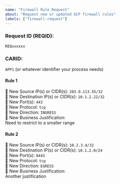 ```yaml
---
name: "Firewall Rule Request"
about: "Request new or updated GCP firewall rules"
labels: ["firewall-request"]
---
```


### Request ID (REQID): 
`REQxxxxxx`

### CARID: 
`APP1` (or whatever identifier your process needs)

<!-- Repeat this block for each rule -->
#### Rule 1
🔹 New Source IP(s) or CIDR(s): `203.0.113.55/32`  
🔹 New Destination IP(s) or CIDR(s): `10.1.2.22/32`  
🔹 New Port(s): `443`  
🔹 New Protocol: `tcp`  
🔹 New Direction: `INGRESS`  
🔹 New Business Justification:  
Need to restrict to a smaller range

#### Rule 2
🔹 New Source IP(s) or CIDR(s): `10.2.3.4/32`  
🔹 New Destination IP(s) or CIDR(s): `10.1.2.0/24`  
🔹 New Port(s): `8443`  
🔹 New Protocol: `tcp`  
🔹 New Direction: `EGRESS`  
🔹 New Business Justification:  
Another justification

<!-- Add more rules as needed -->
